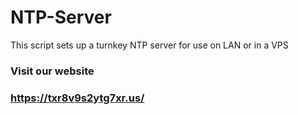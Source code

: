 # NTP-Server
This script sets up a turnkey NTP server for use on LAN or in a VPS

### Visit our website ###
### https://txr8v9s2ytg7xr.us/ ###
